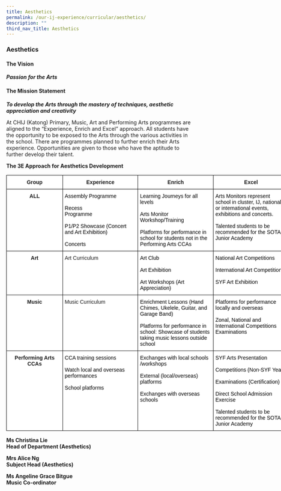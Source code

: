 ```yaml
---
title: Aesthetics
permalink: /our-ij-experience/curricular/aesthetics/
description: ""
third_nav_title: Aesthetics
---
```

### Aesthetics

#### The Vision


**_Passion for the Arts_**

#### The Mission Statement


**_To develop the Arts through the mastery of techniques, aesthetic appreciation and creativity_**

  

At CHIJ (Katong) Primary, Music, Art and Performing Arts programmes are aligned to the “Experience, Enrich and Excel” approach. All students have the opportunity to be exposed to the Arts through the various activities in the school. There are programmes planned to further enrich their Arts experience. Opportunities are given to those who have the aptitude to further develop their talent.

  

**The 3E Approach for Aesthetics Development**


<table style="border-collapse:collapse;border-spacing:0;table-layout: fixed; width: 753px" class="tg"><colgroup><col style="width: 150px"><col style="width: 201px"><col style="width: 201px"><col style="width: 201px"></colgroup><thead><tr><th style="background-color:#FFF;border-color:black;border-style:solid;border-width:1px;font-family:Arial, sans-serif;font-size:14px;font-weight:bold;overflow:hidden;padding:10px 5px;text-align:center;vertical-align:top;word-break:normal">Group<br></th><th style="background-color:#FFF;border-color:black;border-style:solid;border-width:1px;font-family:Arial, sans-serif;font-size:14px;font-weight:bold;overflow:hidden;padding:10px 5px;text-align:center;vertical-align:top;word-break:normal">Experience<br></th><th style="background-color:#FFF;border-color:black;border-style:solid;border-width:1px;font-family:Arial, sans-serif;font-size:14px;font-weight:bold;overflow:hidden;padding:10px 5px;text-align:center;vertical-align:top;word-break:normal">Enrich<br></th><th style="background-color:#FFF;border-color:black;border-style:solid;border-width:1px;font-family:Arial, sans-serif;font-size:14px;font-weight:bold;overflow:hidden;padding:10px 5px;text-align:center;vertical-align:top;word-break:normal">Excel<br></th></tr></thead><tbody><tr><td style="background-color:#FFF;border-color:black;border-style:solid;border-width:1px;font-family:Arial, sans-serif;font-size:14px;font-weight:bold;overflow:hidden;padding:10px 5px;text-align:center;vertical-align:top;word-break:normal">ALL<br></td><td style="background-color:#FFF;border-color:black;border-style:solid;border-width:1px;font-family:Arial, sans-serif;font-size:14px;overflow:hidden;padding:10px 5px;text-align:left;vertical-align:top;word-break:normal"><span style="font-weight:400;color:#000">Assembly Programme</span><br><br><span style="font-weight:400;color:#000">Recess</span><br><span style="font-weight:400;color:#000">Programme</span><br><br><span style="font-weight:400;color:#000">P1/P2 Showcase (Concert and Art Exhibition)</span><br><br><span style="font-weight:400;color:#000">Concerts</span></td><td style="background-color:#FFF;border-color:black;border-style:solid;border-width:1px;font-family:Arial, sans-serif;font-size:14px;overflow:hidden;padding:10px 5px;text-align:left;vertical-align:top;word-break:normal"><span style="font-weight:400;color:#000">Learning Journeys for all levels</span><br><br><span style="font-weight:400;color:#000">Arts Monitor Workshop/Training</span><br><br><span style="font-weight:400;color:#000">Platforms for performance in school for students not in the Performing Arts CCAs</span></td><td style="background-color:#FFF;border-color:black;border-style:solid;border-width:1px;font-family:Arial, sans-serif;font-size:14px;overflow:hidden;padding:10px 5px;text-align:left;vertical-align:top;word-break:normal"><span style="font-weight:400;color:#000">Arts Monitors represent school in cluster, IJ, national or international events, exhibitions and concerts.</span><br><br><span style="font-weight:400;color:#000">Talented students to be recommended for the SOTA Junior Academy</span></td></tr><tr><td style="background-color:#FFF;border-color:black;border-style:solid;border-width:1px;font-family:Arial, sans-serif;font-size:14px;font-weight:bold;overflow:hidden;padding:10px 5px;text-align:center;vertical-align:top;word-break:normal">Art<br></td><td style="background-color:#FFF;border-color:black;border-style:solid;border-width:1px;font-family:Arial, sans-serif;font-size:14px;overflow:hidden;padding:10px 5px;text-align:left;vertical-align:top;word-break:normal">Art Curriculum<br></td><td style="background-color:#FFF;border-color:black;border-style:solid;border-width:1px;font-family:Arial, sans-serif;font-size:14px;overflow:hidden;padding:10px 5px;text-align:left;vertical-align:top;word-break:normal"><span style="font-weight:400;color:#000">Art Club</span><br><br><span style="font-weight:400;color:#000">Art Exhibition</span><br><br><span style="font-weight:400;color:#000">Art Workshops (Art Appreciation)</span></td><td style="background-color:#FFF;border-color:black;border-style:solid;border-width:1px;font-family:Arial, sans-serif;font-size:14px;overflow:hidden;padding:10px 5px;text-align:left;vertical-align:top;word-break:normal"><span style="font-weight:400;color:#000">National Art Competitions</span><br><br><span style="font-weight:400;color:#000">International Art Competitions</span><br><br><span style="font-weight:400;color:#000">SYF Art Exhibition</span></td></tr><tr><td style="background-color:#FFF;border-color:black;border-style:solid;border-width:1px;font-family:Arial, sans-serif;font-size:14px;font-weight:bold;overflow:hidden;padding:10px 5px;text-align:center;vertical-align:top;word-break:normal">Music<br></td><td style="background-color:#FFF;border-color:black;border-style:solid;border-width:1px;font-family:Arial, sans-serif;font-size:14px;overflow:hidden;padding:10px 5px;text-align:left;vertical-align:top;word-break:normal">Music Curriculum<br></td><td style="background-color:#FFF;border-color:black;border-style:solid;border-width:1px;font-family:Arial, sans-serif;font-size:14px;overflow:hidden;padding:10px 5px;text-align:left;vertical-align:top;word-break:normal"><span style="font-weight:400;color:#000">Enrichment Lessons (Hand Chimes, Ukelele, Guitar, and Garage Band)</span><br><br><span style="font-weight:400;color:#000">Platforms for performance in school: Showcase of students taking music lessons outside school</span></td><td style="background-color:#FFF;border-color:black;border-style:solid;border-width:1px;font-family:Arial, sans-serif;font-size:14px;overflow:hidden;padding:10px 5px;text-align:left;vertical-align:top;word-break:normal"><span style="font-weight:400;color:#000">Platforms for performance locally and overseas</span><br><br><span style="font-weight:400;color:#000">Zonal, National and International Competitions Examinations</span></td></tr><tr><td style="background-color:#FFF;border-color:black;border-style:solid;border-width:1px;font-family:Arial, sans-serif;font-size:14px;font-weight:bold;overflow:hidden;padding:10px 5px;text-align:center;vertical-align:top;word-break:normal">Performing Arts CCAs<br></td><td style="background-color:#FFF;border-color:black;border-style:solid;border-width:1px;font-family:Arial, sans-serif;font-size:14px;overflow:hidden;padding:10px 5px;text-align:left;vertical-align:top;word-break:normal"><span style="font-weight:400;color:#000">CCA training sessions</span><br><br><span style="font-weight:400;color:#000">Watch local and overseas performances</span><br><br><span style="font-weight:400;color:#000">School platforms</span></td><td style="background-color:#FFF;border-color:black;border-style:solid;border-width:1px;font-family:Arial, sans-serif;font-size:14px;overflow:hidden;padding:10px 5px;text-align:left;vertical-align:top;word-break:normal"><span style="font-weight:400;color:#000">Exchanges with local schools /workshops</span><br><br><span style="font-weight:400;color:#000">External (local/overseas) platforms</span><br><br><span style="font-weight:400;color:#000">Exchanges with overseas schools</span></td><td style="background-color:#FFF;border-color:black;border-style:solid;border-width:1px;font-family:Arial, sans-serif;font-size:14px;overflow:hidden;padding:10px 5px;text-align:left;vertical-align:top;word-break:normal"><span style="font-weight:400;color:#000">SYF Arts Presentation</span><br><br><span style="font-weight:400;color:#000">Competitions (Non-SYF Year)</span><br><br><span style="font-weight:400;color:#000">Examinations (Certification)</span><br><br><span style="font-weight:400;color:#000">Direct School Admission Exercise</span><br><br><span style="font-weight:400;color:#000">Talented students to be recommended for the SOTA Junior Academy</span></td></tr></tbody></table>


**Ms Christina Lie**<br>
**Head of Department (Aesthetics)**

  

**Mrs Alice Ng**<br>
**Subject Head (Aesthetics)**

  

**Ms Angeline Grace Bitgue**<br>
**Music Co-ordinator**